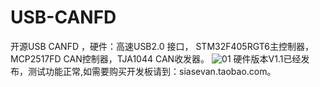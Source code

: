 # USB-CANFD
开源USB CANFD ，硬件：高速USB2.0 接口， STM32F405RGT6主控制器，MCP2517FD CAN控制器，TJA1044 CAN收发器。
![01](https://user-images.githubusercontent.com/24603507/191048620-1998d647-37d7-4a10-a0df-9818afd63d85.JPG)
硬件版本V1.1已经发布，测试功能正常,如需要购买开发板请到：siasevan.taobao.com。
